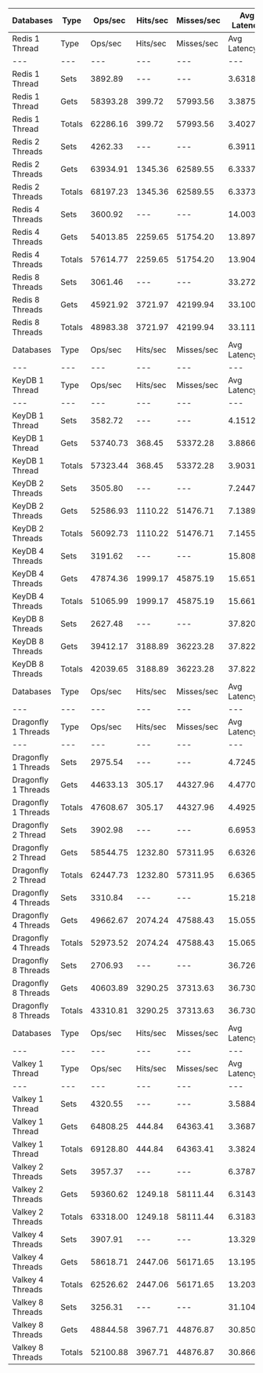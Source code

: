 | Databases | Type | Ops/sec | Hits/sec | Misses/sec | Avg Latency | p50 Latency | p99 Latency | p99.9 Latency | KB/sec |
| --- | --- | --- | --- | --- | --- | --- | --- | --- | --- |
| Redis 1 Thread | Type | Ops/sec | Hits/sec | Misses/sec | Avg Latency | p50 Latency | p99 Latency | p99.9 Latency | KB/sec |
| --- | --- | --- | --- | --- | --- | --- | --- | --- | --- |
Redis 1 Thread | Sets | 3892.89 | --- | --- | 3.63183 | 3.42300 | 14.27100 | 44.28700 | 238.90 |
Redis 1 Thread | Gets | 58393.28 | 399.72 | 57993.56 | 3.38750 | 3.40700 | 6.97500 | 17.53500 | 2278.97 |
Redis 1 Thread | Totals | 62286.16 | 399.72 | 57993.56 | 3.40277 | 3.42300 | 7.07100 | 18.30300 | 2517.87 |
Redis 2 Threads | Sets | 4262.33 | --- | --- | 6.39113 | 5.95100 | 16.38300 | 30.84700 | 261.57 |
Redis 2 Threads | Gets | 63934.91 | 1345.36 | 62589.55 | 6.33372 | 5.91900 | 16.51100 | 31.23100 | 2511.22 |
Redis 2 Threads | Totals | 68197.23 | 1345.36 | 62589.55 | 6.33731 | 5.91900 | 16.51100 | 31.23100 | 2772.79 |
Redis 4 Threads | Sets | 3600.92 | --- | --- | 14.00372 | 12.99100 | 36.60700 | 56.31900 | 220.99 |
Redis 4 Threads | Gets | 54013.85 | 2259.65 | 51754.20 | 13.89757 | 12.92700 | 36.35100 | 57.34300 | 2141.27 |
Redis 4 Threads | Totals | 57614.77 | 2259.65 | 51754.20 | 13.90420 | 12.92700 | 36.60700 | 57.08700 | 2362.26 |
Redis 8 Threads | Sets | 3061.46 | --- | --- | 33.27293 | 30.33500 | 116.22300 | 159.74300 | 187.88 |
Redis 8 Threads | Gets | 45921.92 | 3721.97 | 42199.94 | 33.10061 | 30.20700 | 116.22300 | 160.76700 | 1852.13 |
Redis 8 Threads | Totals | 48983.38 | 3721.97 | 42199.94 | 33.11138 | 30.20700 | 116.22300 | 160.76700 | 2040.00 |
| Databases | Type | Ops/sec | Hits/sec | Misses/sec | Avg Latency | p50 Latency | p99 Latency | p99.9 Latency | KB/sec |
| --- | --- | --- | --- | --- | --- | --- | --- | --- | --- |
| KeyDB 1 Thread | Type | Ops/sec | Hits/sec | Misses/sec | Avg Latency | p50 Latency | p99 Latency | p99.9 Latency | KB/sec |
| --- | --- | --- | --- | --- | --- | --- | --- | --- | --- |
KeyDB 1 Thread | Sets | 3582.72 | --- | --- | 4.15126 | 3.67900 | 15.16700 | 41.98300 | 219.86 |
KeyDB 1 Thread | Gets | 53740.73 | 368.45 | 53372.28 | 3.88662 | 3.66300 | 9.27900 | 18.55900 | 2097.40 |
KeyDB 1 Thread | Totals | 57323.44 | 368.45 | 53372.28 | 3.90316 | 3.66300 | 9.40700 | 19.71100 | 2317.27 |
KeyDB 2 Threads | Sets | 3505.80 | --- | --- | 7.24478 | 6.62300 | 20.60700 | 34.30300 | 215.15 |
KeyDB 2 Threads | Gets | 52586.93 | 1110.22 | 51476.71 | 7.13892 | 6.55900 | 19.45500 | 33.27900 | 2065.56 |
KeyDB 2 Threads | Totals | 56092.73 | 1110.22 | 51476.71 | 7.14553 | 6.55900 | 19.58300 | 33.27900 | 2280.70 |
KeyDB 4 Threads | Sets | 3191.62 | --- | --- | 15.80896 | 14.71900 | 41.47100 | 60.92700 | 195.87 |
KeyDB 4 Threads | Gets | 47874.36 | 1999.17 | 45875.19 | 15.65173 | 14.59100 | 40.95900 | 61.95100 | 1897.81 |
KeyDB 4 Threads | Totals | 51065.99 | 1999.17 | 45875.19 | 15.66156 | 14.65500 | 40.95900 | 61.69500 | 2093.69 |
KeyDB 8 Threads | Sets | 2627.48 | --- | --- | 37.82036 | 34.55900 | 125.43900 | 167.93500 | 161.25 |
KeyDB 8 Threads | Gets | 39412.17 | 3188.89 | 36223.28 | 37.82229 | 34.55900 | 125.95100 | 168.95900 | 1589.48 |
KeyDB 8 Threads | Totals | 42039.65 | 3188.89 | 36223.28 | 37.82217 | 34.55900 | 125.95100 | 168.95900 | 1750.72 |
| Databases | Type | Ops/sec | Hits/sec | Misses/sec | Avg Latency | p50 Latency | p99 Latency | p99.9 Latency | KB/sec |
| --- | --- | --- | --- | --- | --- | --- | --- | --- | --- |
| Dragonfly 1 Threads | Type | Ops/sec | Hits/sec | Misses/sec | Avg Latency | p50 Latency | p99 Latency | p99.9 Latency | KB/sec |
| --- | --- | --- | --- | --- | --- | --- | --- | --- | --- |
Dragonfly 1 Threads | Sets | 2975.54 | --- | --- | 4.72451 | 3.90300 | 17.02300 | 39.42300 | 182.60 |
Dragonfly 1 Threads | Gets | 44633.13 | 305.17 | 44327.96 | 4.47705 | 3.88700 | 9.08700 | 19.71100 | 1741.94 |
Dragonfly 1 Threads | Totals | 47608.67 | 305.17 | 44327.96 | 4.49251 | 3.88700 | 9.21500 | 20.73500 | 1924.54 |
Dragonfly 2 Thread | Sets | 3902.98 | --- | --- | 6.69536 | 5.85500 | 21.24700 | 33.53500 | 239.52 |
Dragonfly 2 Thread | Gets | 58544.75 | 1232.80 | 57311.95 | 6.63261 | 5.82300 | 21.11900 | 33.53500 | 2299.52 |
Dragonfly 2 Thread | Totals | 62447.73 | 1232.80 | 57311.95 | 6.63653 | 5.82300 | 21.11900 | 33.53500 | 2539.04 |
Dragonfly 4 Threads | Sets | 3310.84 | --- | --- | 15.21899 | 14.14300 | 40.19100 | 57.59900 | 203.19 |
Dragonfly 4 Threads | Gets | 49662.67 | 2074.24 | 47588.43 | 15.05541 | 14.01500 | 39.42300 | 59.13500 | 1968.71 |
Dragonfly 4 Threads | Totals | 52973.52 | 2074.24 | 47588.43 | 15.06564 | 14.01500 | 39.42300 | 58.87900 | 2171.90 |
Dragonfly 8 Threads | Sets | 2706.93 | --- | --- | 36.72611 | 33.79100 | 126.46300 | 173.05500 | 166.12 |
Dragonfly 8 Threads | Gets | 40603.89 | 3290.25 | 37313.63 | 36.73059 | 33.79100 | 126.97500 | 174.07900 | 1637.63 |
Dragonfly 8 Threads | Totals | 43310.81 | 3290.25 | 37313.63 | 36.73031 | 33.79100 | 126.97500 | 174.07900 | 1803.75 |
| Databases | Type | Ops/sec | Hits/sec | Misses/sec | Avg Latency | p50 Latency | p99 Latency | p99.9 Latency | KB/sec |
| --- | --- | --- | --- | --- | --- | --- | --- | --- | --- |
| Valkey 1 Thread | Type | Ops/sec | Hits/sec | Misses/sec | Avg Latency | p50 Latency | p99 Latency | p99.9 Latency | KB/sec |
| --- | --- | --- | --- | --- | --- | --- | --- | --- | --- |
Valkey 1 Thread | Sets | 4320.55 | --- | --- | 3.58842 | 3.15100 | 11.64700 | 44.54300 | 265.14 |
Valkey 1 Thread | Gets | 64808.25 | 444.84 | 64363.41 | 3.36872 | 3.13500 | 6.36700 | 17.66300 | 2529.36 |
Valkey 1 Thread | Totals | 69128.80 | 444.84 | 64363.41 | 3.38245 | 3.13500 | 6.46300 | 18.68700 | 2794.50 |
Valkey 2 Threads | Sets | 3957.37 | --- | --- | 6.37875 | 5.85500 | 18.04700 | 32.12700 | 242.86 |
Valkey 2 Threads | Gets | 59360.62 | 1249.18 | 58111.44 | 6.31433 | 5.82300 | 16.89500 | 30.84700 | 2331.55 |
Valkey 2 Threads | Totals | 63318.00 | 1249.18 | 58111.44 | 6.31835 | 5.82300 | 17.02300 | 30.84700 | 2574.41 |
Valkey 4 Threads | Sets | 3907.91 | --- | --- | 13.32996 | 12.41500 | 35.83900 | 54.78300 | 239.83 |
Valkey 4 Threads | Gets | 58618.71 | 2447.06 | 56171.65 | 13.19539 | 12.35100 | 34.30300 | 51.96700 | 2323.72 |
Valkey 4 Threads | Totals | 62526.62 | 2447.06 | 56171.65 | 13.20380 | 12.35100 | 34.30300 | 52.22300 | 2563.55 |
Valkey 8 Threads | Sets | 3256.31 | --- | --- | 31.10449 | 28.41500 | 114.68700 | 161.79100 | 199.84 |
Valkey 8 Threads | Gets | 48844.58 | 3967.71 | 44876.87 | 30.85011 | 28.41500 | 111.61500 | 161.79100 | 1970.16 |
Valkey 8 Threads | Totals | 52100.88 | 3967.71 | 44876.87 | 30.86601 | 28.41500 | 111.61500 | 161.79100 | 2169.99 |
